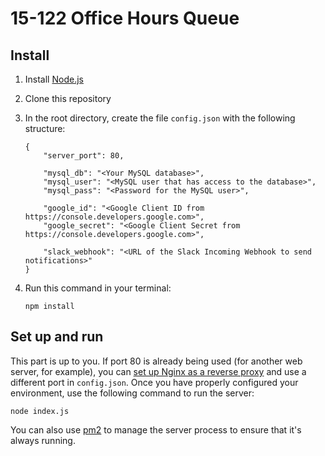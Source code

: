 # 15-122 Office Hours Queue

## Install

1. Install [Node.js](https://nodejs.org)
2. Clone this repository
3. In the root directory, create the file `config.json` with the following structure:
   ```
   {
       "server_port": 80,
   
       "mysql_db": "<Your MySQL database>",
       "mysql_user": "<MySQL user that has access to the database>",
       "mysql_pass": "<Password for the MySQL user>",
   
       "google_id": "<Google Client ID from https://console.developers.google.com>",
       "google_secret": "<Google Client Secret from https://console.developers.google.com>",
       
       "slack_webhook": "<URL of the Slack Incoming Webhook to send notifications>"
   }
   ```
4. Run this command in your terminal:

   ```
   npm install
   ```

## Set up and run

This part is up to you. If port 80 is already being used (for another web server, for example), you can [set up Nginx as a reverse proxy](https://www.nginx.com/resources/admin-guide/reverse-proxy/) and use a different port in `config.json`. Once you have properly configured your environment, use the following command to run the server:
```
node index.js
```
You can also use [pm2](http://pm2.keymetrics.io/) to manage the server process to ensure that it's always running.
